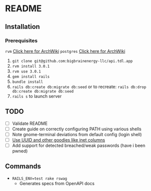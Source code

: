 # README

## Installation
### Prerequisites
`rvm` [Click here for ArchWiki](https://wiki.archlinux.org/title/RVM#Installing_RVM)
`postgres` [Click here for ArchWiki](https://wiki.archlinux.org/title/PostgreSQL)

1. `git clone git@github.com:bigbrainenergy-llc/api.tdl.app`
2. `rvm install 3.0.1`
3. `rvm use 3.0.1`
4. `gem install rails`
5. `bundle install`
6. `rails db:create db:migrate db:seed` or to recreate: `rails db:drop db:create db:migrate db:seed`
7. `rails s` to launch server


## TODO
- [ ] Validate README
- [ ] Create guide on correctly configuring PATH using various shells
- [ ] Note gnome-terminal deviations from default config (login shell)
- [ ] [Use UUID and other goodies like inet columns](https://guides.rubyonrails.org/active_record_postgresql.html)
- [ ] Add support for detected breached/weak passwords (have i been pwned)

## Commands

* `RAILS_ENV=test rake rswag`
  * Generates specs from OpenAPI docs
